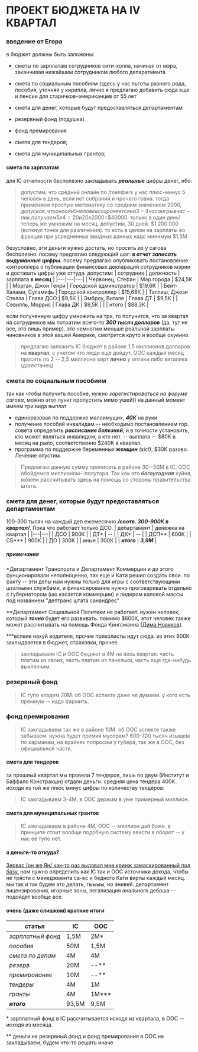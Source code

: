 # ПРОЕКТ БЮДЖЕТА НА IV КВАРТАЛ
  
### введение от Егора  
в бюджет должны быть заложены:

- сметы по зарплатам сотрудников сити-холла, начиная от мэра, заканчивая нижайшим сотрудником любого депаратмента

- смета по социальным пособиям (здесь у нас льготы разного рода, пособия, уточняй у кирилла, лично я предлагаю добавить сюда еще и пенсии для старичков-американцев от 55 лет

- смета для денег, которые будут предоставляться департаментам

- резервный фонд (подушка)

- фонд премирования

- смета для тендеров;

- смета для муниципальных грантов;

#### смета по зарплатам
для IC отчетности бесполезно закладывать ***реальные*** цифры денег, ибо:
> допустим, что средний онлайн по /members у нас плюс-минус 5 человек в день, если нет
> собраний и прочего говна. тогда применяем простую математику со средним значением
> $2000, допуская, что онлайн 5 человек сохраняется на 3-4 часа игры в час-пик.
> получаем 5x4=20 и 20x$2000=$40000. только в один день!
> теперь же умножим на месяц, допустим, 30 дней. $1.200.000 (воткнул точки для различения).
> то есть в целом на зарплаты во фракции при усредненных вводных данных надо минимум $1,5M

безусловно, эти деньги нужно достать, но просить их у сагова бесполезно. посему предлагаю следующий шаг: ***в отчет записать выдуманные цифры.***
посему предлагаю опубликовать постановление контроллера о публикации финансовых деклараций
сотрудников мэрии и доставать цифры уже оттуда. допустим:
| сотрудник  |  должность | зарплата **в месяц**  |
|---|---|---|
| Червонец, Стефан |  Мэр города | $24,5К  |
| Морган, Джон Генри | Городской админстратор  | $19,6К  |
| Бейт-Халами, Суламифь | Городской контроллер  | $15,68К  |
| Тэллиш, Джози Стелла | Глава ДСО  | $9,5К  |
| Эмброу, Витале | Глава ДТ  | $9,5К |
| Севилль, Моррис | Глава ДК | $9,5К |
|   | итого | $88,3К |

если полученную цифру умножить на три, то получится, что за квартал на сотрудников мы потратим всего-то ***300 тысяч долларов*** (да, тут не все, это лишь пример). это немногим меньше реальной зарплаты чиновников в этой вашей Америке, смотрится круто и вообще *охуенно.*

> предлагаю заложить IC бюджет в районе 1,5 миллионов долларов на **квартал**, с учетом что люди еще дойдут.
> OOC каждый месяц просить по 2 -- 2,5 миллиона вирт **лично** у оптики либо виталика (дагестанец)
  
### смета по социальным пособиям
так как чтобы получить пособие, нужно *зарегистироваться на форуме сагова*, можно этот пункт пропустить мимо ушей)) на данный момент имеем три вида выплат
- единоразовая по поддержке малоимущих, ***40К*** на руки
- получение пособий инвалидам
    -- необходимо постановлением гор. совета определить ***расписание болезней***, и в точности установить, кто может являться инвалидом, а кто нет.
    -- выплата -- $80К в месяц на рыло, соответственно $240К в квартал.
- программа по поддержке беременных ***женщин*** *(sic!)*, $30К разово. Лечение опустим.

>Предлагаю данную сумму прописать в районе 30--50М в IC, OOC обойдемся миллионом--полутора. Так как это ***богоугодная*** хуйня, можем рассчитывать здесь на помощь со стороны правительства штата.
  
  
### смета для денег, которые будут предоставляться департаментам
100-300 тысяч на каждый деп ежемесячно ***/соотв. 300-900К в квартал/***. Пока что работает только ДСО.
| департамент  |  денежка на квартал |
|---|---|
| ДСО | 900К |
| ДТ* | -- |
| ДК* | -- |
| ДСП** | 600К |
| СБ*** | 900К |
| ДО | 300К |
| иные | 300К |
| ***итого*** | ***3,9М*** |
##### примечания  

*Департамент Транспорта и Департамент Коммерции и до этого фунционировали неполноценно, так еще и Кати решил создать свои. по факту -- эти депы нам нужны только для игры с соответствующими штатными службами, и финансирование нужно проговаривать отдельно с губернатором (шо касается коммерции) и лидером каловой массы под названием "дептранс штата санандрес"  

**Департамент Социальной Политики не работает. нужен человек, который ***точно*** будет его развивать. помимо $600К, этот человек также может рассчитывать на помощь Фонда Кингсманна ([Дима Новиков](https://vk.com/xdxa4)).   

***всякие нахуй водителя, прочие приколисты идут сюда. из этих 900К заклыдвается в бюджет, страховки, прочее.  

> закладываем IC и OOC бюджет в 4М на весь квартал. часть платим из своих, часть платим из панельки, часть еще где-нибудь выклянчим.

### резервный фонд
> IC тупо кладем 20М. об ООС аспекте даже не думаем. у кого есть премиум -- надо фармить.

### фонд премирования
> IC закладываем так же в районе 10М. об ООС аспекте также забываем. нужна будет премия мусорам? 600-700 тысяч изыщем по карманам, на крайняк попросим у губера, так же в ООС, без официальной части.

#### смета для тендеров
за прошлый квартал мы провели 7 тендеров, лишь по двум (Институт и Баффало Констракшн) отдали деньги. средняя цена тендера 400К. исходя из той же плюс минус цифры по количеству тендеров:
> IC закладываем 3-4М, в ООС держим в уме примерный миллион.

#### смета для муниципальных грантов
> IC закладываем в районе 4М, OOC -- миллион дай боже. в принципе стоит вообще подобную систему ввести в оборот -- у нас ее тупо нет.

#### а деньги-то откуда?
[Зервас /он же Ян/ как-то раз выдавал мне кринж замаскированный под базу.](https://imgur.com/a/8dvWyWo)
нам нужно определить как IC так и ООС источники дохода, чтобы не трясти с менеджмента са-ес и бедного Кати вирты каждый месяц. мы так и так будем это делать, гыыыы, но энивей. департамент лицензирования, игорные зоны, легализация анального дебоша -- подойдет вообще все.

#### очень (даже слишком) краткие итоги
|статья|IC|OOС|
|---|---|---|
|*зарплатный фонд*|1,5М|2М*|
|*пособия*|50М|1,5М|
|*смета по депам*|4М|4М|
|*резерв*|20М|--**|
|*премирование*|10М|--**|
|*тендеры*|4М|1М|
|*гранты*|4М|1М***|
|***итого***|93,5М|9,5М|

  
\* зарплатный фонд в IC рассчитывается исходя из квартала, в ООС -- исходя из месяца.


\** деньги на резервный фонд и фонд премирования в ООС не закладываем, будем что-то решать иначе



